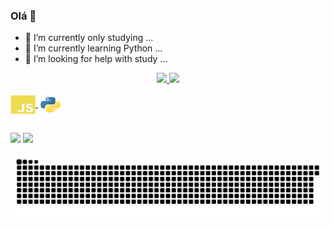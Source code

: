 ### Olá 👋

- 🔭 I’m currently only studying ...
- 🌱 I’m currently learning Python ...
- 🤔 I’m looking for help with study ...
<div align="center">
  <a href="https://github.com/Uantle">
  <img height="180em" src="https://github-readme-stats.vercel.app/api?username=Uantle&show_icons=true&theme=gruvbox&include_all_commits=true&count_private=true"/>
  <img height="180em" src="https://github-readme-stats.vercel.app/api/top-langs/?username=Uantle&layout=compact&langs_count=7&theme=gruvbox"/>
</div>
  
  
  <div style="display: inline_block"><br>
  <img align="center" alt="Rafa-Js" height="30" width="40" src="https://raw.githubusercontent.com/devicons/devicon/master/icons/javascript/javascript-plain.svg">
  <img align="center" alt="Rafa-Python" height="30" width="40" src="https://raw.githubusercontent.com/devicons/devicon/master/icons/python/python-original.svg">
</div>
  
  ##
  
  <div>
  <a href="https://www.instagram.com/kl3bersonjr/" target="_blank"><img src="https://img.shields.io/badge/-Instagram-%23E4405F?style=for-the-badge&logo=instagram&logoColor=white" target="_blank"></a>
  <a href = "mailto:kl3bercraft745@gmail.com"><img src="https://img.shields.io/badge/-Gmail-%23333?style=for-the-badge&logo=gmail&logoColor=white" target="_blank"></a>
  </div>
  
  ![Snake animation](https://github.com/Uantle/Uantle/blob/output/github-contribution-grid-snake.svg)
 
</div>
